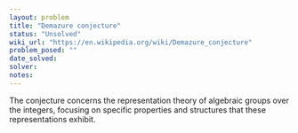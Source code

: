 ```yaml
---
layout: problem
title: "Demazure conjecture"
status: "Unsolved"
wiki_url: "https://en.wikipedia.org/wiki/Demazure_conjecture"
problem_posed: ""
date_solved:
solver:
notes:
---
```

The conjecture concerns the representation theory of algebraic groups over the integers, focusing on specific properties and structures that these representations exhibit.